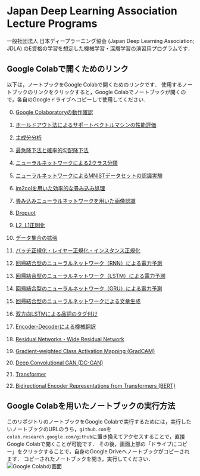 # Japan Deep Learning Association Lecture Programs


一般社団法人 日本ディープラーニング協会 (Japan Deep Learning Association; JDLA) のE資格の学習を想定した機械学習・深層学習の演習用プログラムです．


## Google Colabで開くためのリンク

以下は，ノートブックをGoogle Colabで開くためのリンクです．
使用するノートブックのリンクをクリックすると，Google Colabでノートブックが開くので，各自のGoogleドライブへコピーして使用してください．

00. [Google Colaboratoryの動作確認](https://colab.research.google.com/github/machine-perception-robotics-group/JDLALectureNotebooks/blob/master/notebooks/00_operation_check_of_google_colab.ipynb)

01. [ホールドアウト法によるサポートベクトルマシンの性能評価](https://colab.research.google.com/github/machine-perception-robotics-group/JDLALectureNotebooks/blob/master/notebooks/01_holdout_svm.ipynb)

01. [主成分分析](https://colab.research.google.com/github/machine-perception-robotics-group/JDLALectureNotebooks/blob/master/notebooks/02_pca.ipynb)

01. [最急降下法と確率的勾配降下法](https://colab.research.google.com/github/machine-perception-robotics-group/JDLALectureNotebooks/blob/master/notebooks/03_stochastic_gradient_descent.ipynb)

01. [ニューラルネットワークによる2クラス分類](https://colab.research.google.com/github/machine-perception-robotics-group/JDLALectureNotebooks/blob/master/notebooks/04_neural_network_Bernoulli.ipynb)

01. [ニューラルネットワークによるMNISTデータセットの認識実験](https://colab.research.google.com/github/machine-perception-robotics-group/JDLALectureNotebooks/blob/master/notebooks/05_neural_network_multinoulli.ipynb)

01. [im2colを用いた効率的な畳み込み処理](https://colab.research.google.com/github/machine-perception-robotics-group/JDLALectureNotebooks/blob/master/notebooks/06_im2col.ipynb)

01. [畳み込みニューラルネットワークを用いた画像認識](https://colab.research.google.com/github/machine-perception-robotics-group/JDLALectureNotebooks/blob/master/notebooks/07_convolutional_neural_network.ipynb)

01. [Dropuot](https://colab.research.google.com/github/machine-perception-robotics-group/JDLALectureNotebooks/blob/master/notebooks/08_dropout.ipynb)

01. [L2, L1正則化](https://colab.research.google.com/github/machine-perception-robotics-group/JDLALectureNotebooks/blob/master/notebooks/09_L2L1_regularization.ipynb)

01. [データ集合の拡張](https://colab.research.google.com/github/machine-perception-robotics-group/JDLALectureNotebooks/blob/master/notebooks/10_data_augmentation.ipynb)

01. [バッチ正規化・レイヤー正規化・インスタンス正規化](https://colab.research.google.com/github/machine-perception-robotics-group/JDLALectureNotebooks/blob/master/notebooks/11_feature_normalizations.ipynb)

01. [回帰結合型のニューラルネットワーク（RNN）による電力予測](https://colab.research.google.com/github/machine-perception-robotics-group/JDLALectureNotebooks/blob/master/notebooks/12_rnn.ipynb)

01. [回帰結合型のニューラルネットワーク（LSTM）による電力予測](https://colab.research.google.com/github/machine-perception-robotics-group/JDLALectureNotebooks/blob/master/notebooks/13_lstm.ipynb)

01. [回帰結合型のニューラルネットワーク（GRU）による電力予測](https://colab.research.google.com/github/machine-perception-robotics-group/JDLALectureNotebooks/blob/master/notebooks/14_gru.ipynb)

01. [回帰結合型のニューラルネットワークによる文章生成](https://colab.research.google.com/github/machine-perception-robotics-group/JDLALectureNotebooks/blob/master/notebooks/15_recurrent_neural_network.ipynb)

01. [双方向LSTMによる品詞のタグ付け](https://colab.research.google.com/github/machine-perception-robotics-group/JDLALectureNotebooks/blob/master/notebooks/16_bi-directional_lstm.ipynb)

01. [Encoder-Decoderによる機械翻訳](https://colab.research.google.com/github/machine-perception-robotics-group/JDLALectureNotebooks/blob/master/notebooks/17_lstm_encoder_decoder.ipynb)

01. [Residual Networks・Wide Residual Network](https://colab.research.google.com/github/machine-perception-robotics-group/JDLALectureNotebooks/blob/master/notebooks/18_resnet_wrn.ipynb)

01. [Gradient-weighted Class Activation Mapping (GradCAM)](https://colab.research.google.com/github/machine-perception-robotics-group/JDLALectureNotebooks/blob/master/notebooks/19_grad_cam.ipynb)

01. [Deep Convolutional GAN (DC-GAN)](https://colab.research.google.com/github/machine-perception-robotics-group/JDLALectureNotebooks/blob/master/notebooks/20_dcgan.ipynb)

01. [Transformer](https://colab.research.google.com/github/machine-perception-robotics-group/JDLALectureNotebooks/blob/master/notebooks/31_transformer.ipynb)

01. [Bidirectional Encoder Representations from Transformers (BERT)](https://colab.research.google.com/github/machine-perception-robotics-group/JDLALectureNotebooks/blob/master/notebooks/32_bert.ipynb)

## Google Colabを用いたノートブックの実行方法

このリポジトリのノートブックをGoogle Colabで実行するためには，実行したいノートブックのURLのうち，`github.com`を`colab.research.google.com/github`に置き換えてアクセスすることで，直接Google Colabで開くことが可能です．
その後，画面上部の「ドライブにコピー」をクリックすることで，自身のGoogle Driveへノートブックがコピーされます．
コピーされたノートブックを開き，実行してください．
![Google Colabの画面](./image/google_colab1.png)


